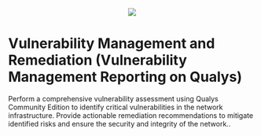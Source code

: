 <div align="center">
<img src="https://github.com/30Gramz/Vulnerability-Management-Reporting-on-Qualys/blob/1c5950ede8bdf4f8473d9b13ea0b5a733b360fc5/images%20(9).jfif">
</div>

# Vulnerability Management and Remediation (Vulnerability Management Reporting on Qualys)
Perform a comprehensive vulnerability assessment using Qualys Community Edition to identify critical vulnerabilities in the network infrastructure. Provide actionable remediation recommendations to mitigate identified risks and ensure the security and integrity of the network..
